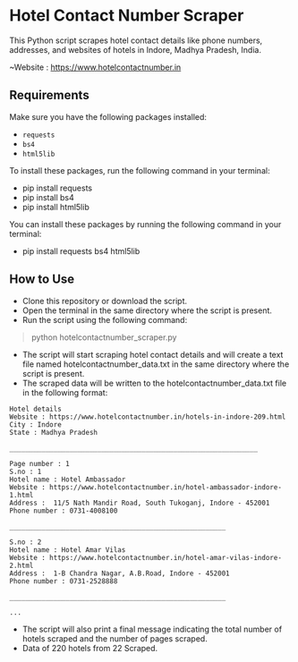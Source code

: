 # Hotel Contact Number Scraper

This Python script scrapes hotel contact details like phone numbers, addresses, and websites of hotels in Indore, Madhya Pradesh, India. 

~Website : https://www.hotelcontactnumber.in

## Requirements

Make sure you have the following packages installed:

- `requests`
- `bs4`
- `html5lib`

To install these packages, run the following command in your terminal:

- pip install requests
- pip install bs4
- pip install html5lib

You can install these packages by running the following command in your terminal:
- pip install requests bs4 html5lib

## How to Use
- Clone this repository or download the script.
- Open the terminal in the same directory where the script is present.
- Run the script using the following command:

> python hotelcontactnumber_scraper.py

- The script will start scraping hotel contact details and will create a text file named hotelcontactnumber_data.txt in the same directory where the script is present.
- The scraped data will be written to the hotelcontactnumber_data.txt file in the following format:

```
Hotel details
Website : https://www.hotelcontactnumber.in/hotels-in-indore-209.html
City : Indore
State : Madhya Pradesh

______________________________________________________________

Page number : 1
S.no : 1
Hotel name : Hotel Ambassador
Website : https://www.hotelcontactnumber.in/hotel-ambassador-indore-1.html
Address :  11/5 Nath Mandir Road, South Tukoganj, Indore - 452001
Phone number : 0731-4008100

______________________________________________________

S.no : 2
Hotel name : Hotel Amar Vilas
Website : https://www.hotelcontactnumber.in/hotel-amar-vilas-indore-2.html
Address :  1-B Chandra Nagar, A.B.Road, Indore - 452001
Phone number : 0731-2528888

______________________________________________________

...

```
- The script will also print a final message indicating the total number of hotels scraped and the number of pages scraped.
- Data of 220 hotels from 22 Scraped.
